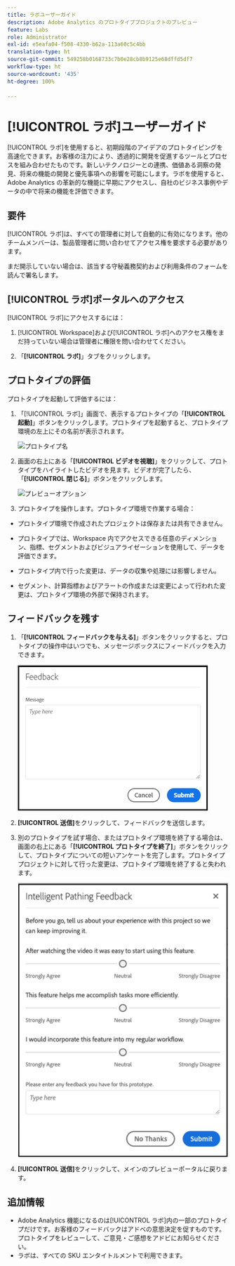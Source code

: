 ```yaml
---
title: ラボユーザーガイド
description: Adobe Analytics のプロトタイププロジェクトのプレビュー
feature: Labs
role: Administrator
exl-id: e5eafa04-f508-4330-b62a-113a60c5c4bb
translation-type: ht
source-git-commit: 549258b0168733c7b0e28cb8b9125e68dffd5df7
workflow-type: ht
source-wordcount: '435'
ht-degree: 100%

---
```


# [!UICONTROL ラボ]ユーザーガイド

[!UICONTROL ラボ]を使用すると、初期段階のアイデアのプロトタイピングを高速化できます。お客様の注力により、透過的に開発を促進するツールとプロセスを組み合わせたものです。新しいテクノロジーとの連携、価値ある洞察の発見、将来の機能の開発と優先事項への影響を可能にします。ラボを使用すると、Adobe Analytics の革新的な機能に早期にアクセスし、自社のビジネス事例やデータの中で将来の機能を評価できます。

## 要件

[!UICONTROL ラボ]は、すべての管理者に対して自動的に有効になります。他のチームメンバーは、製品管理者に問い合わせてアクセス権を要求する必要があります。

まだ開示していない場合は、該当する守秘義務契約および利用条件のフォームを読んで署名します。

## [!UICONTROL ラボ]ポータルへのアクセス

[!UICONTROL ラボ]にアクセスするには：

1. [!UICONTROL Workspace]および[!UICONTROL ラボ]へのアクセス権をまだ持っていない場合は管理者に権限を問い合わせてください。

1. 「**[!UICONTROL ラボ]**」タブをクリックします。

## プロトタイプの評価

プロトタイプを起動して評価するには：

1. 「[!UICONTROL ラボ]」画面で、表示するプロトタイプの「**[!UICONTROL 起動]**」ボタンをクリックします。プロトタイプを起動すると、プロトタイプ環境の左上にその名前が表示されます。

   ![プロトタイプ名](https://user-images.githubusercontent.com/29133525/58670566-c03b6c00-82fc-11e9-8b29-ee34260c4024.png)

1. 画面の右上にある「**[!UICONTROL ビデオを視聴]**」をクリックして、プロトタイプをハイライトしたビデオを見ます。ビデオが完了したら、「**[!UICONTROL 閉じる]**」ボタンをクリックします。

   ![プレビューオプション](https://user-images.githubusercontent.com/29133525/58670261-a2213c00-82fb-11e9-88db-cc839c98fdab.png)

1. プロトタイプを操作します。プロトタイプ環境で作業する場合：

* プロトタイプ環境で作成されたプロジェクトは保存または共有できません。

* プロトタイプでは、Workspace 内でアクセスできる任意のディメンション、指標、セグメントおよびビジュアライゼーションを使用して、データを評価できます。

* プロトタイプ内で行った変更は、データの収集や処理には影響しません。

* セグメント、計算指標およびアラートの作成または変更によって行われた変更は、プロトタイプ環境の外部で保持されます。

## フィードバックを残す

1. 「**[!UICONTROL フィードバックを与える]**」ボタンをクリックすると、プロトタイプの操作中はいつでも、メッセージボックスにフィードバックを入力できます。

   ![feedback_box](assets/give_feedback.png)

1. **[!UICONTROL 送信]**&#x200B;をクリックして、フィードバックを送信します。

1. 別のプロトタイプを試す場合、またはプロトタイプ環境を終了する場合は、画面の右上にある「**[!UICONTROL プロトタイプを終了]**」ボタンをクリックして、プロトタイプについての短いアンケートを完了します。プロトタイププロジェクトに対して行った変更は、プロトタイプ環境を終了すると失われます。

   ![新しいフィードバックボックス](assets/short-survey.png)

1. **[!UICONTROL 送信]**&#x200B;をクリックして、メインのプレビューポータルに戻ります。

## 追加情報

* Adobe Analytics 機能になるのは[!UICONTROL ラボ]内の一部のプロトタイプだけです。お客様のフィードバックはアドべの意思決定を促すものです。プロトタイプをレビューして、ご意見・ご感想をアドビにお知らせください。
* ラボは、すべての SKU エンタイトルメントで利用できます。
